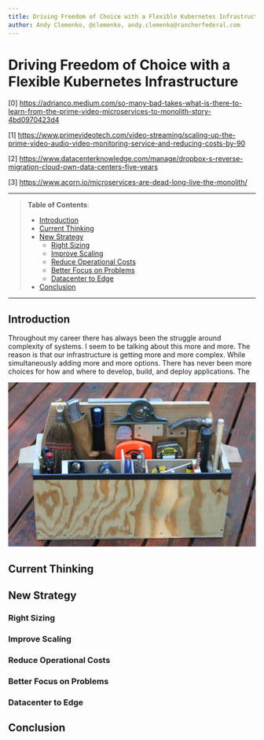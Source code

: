 ```yaml
---
title: Driving Freedom of Choice with a Flexible Kubernetes Infrastructure
author: Andy Clemenko, @clemenko, andy.clemenko@rancherfederal.com
---
```


# Driving Freedom of Choice with a Flexible Kubernetes Infrastructure

[0] https://adrianco.medium.com/so-many-bad-takes-what-is-there-to-learn-from-the-prime-video-microservices-to-monolith-story-4bd0970423d4

[1] https://www.primevideotech.com/video-streaming/scaling-up-the-prime-video-audio-video-monitoring-service-and-reducing-costs-by-90

[2] https://www.datacenterknowledge.com/manage/dropbox-s-reverse-migration-cloud-own-data-centers-five-years

[3] https://www.acorn.io/microservices-are-dead-long-live-the-monolith/

---

> **Table of Contents**:
>
> - [Introduction](#introduction)
> - [Current Thinking](#current-thinking)
> - [New Strategy](#new-strategy)
>   - [Right Sizing](#right-sizing)
>   - [Improve Scaling](#improve-scaling)
>   - [Reduce Operational Costs](#reduce-operational-costs)
>   - [Better Focus on Problems](#better-focus-on-problems)
>   - [Datacenter to Edge](#datacenter-to-edge)
> - [Conclusion](#conclusion)

---

## Introduction

Throughout my career there has always been the struggle around complexity of systems. I seem to be talking about this more and more. The reason is that our infrastructure is getting more and more complex. While simultaneously adding more and more options. There has never been more choices for how and where to develop, build, and deploy applications. The 

![logo](img/toolbox.jpg)

## Current Thinking

## New Strategy

### Right Sizing

### Improve Scaling

### Reduce Operational Costs

### Better Focus on Problems

### Datacenter to Edge

## Conclusion

